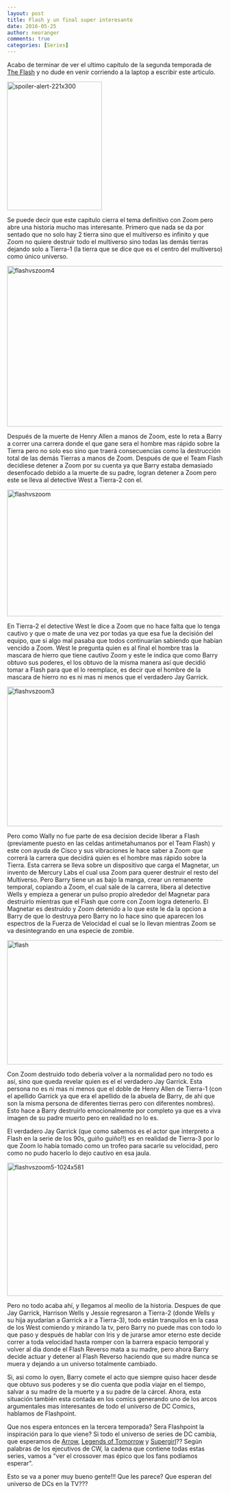 ```yaml
---
layout: post
title: Flash y un final super interesante
date: 2016-05-25
author: neoranger
comments: true
categories: [Series]
---
```

Acabo de terminar de ver el ultimo capitulo de la segunda temporada de <a href="http://www.imdb.com/title/tt3107288/?ref_=nv_sr_1">The Flash</a> y no dude en venir corriendo a la laptop a escribir este articulo.

<img class=" size-full wp-image-2820 aligncenter" src="https://blogneositelinux.files.wordpress.com/2016/10/spoiler-alert-221x300.jpg" alt="spoiler-alert-221x300" width="221" height="300" />

Se puede decir que este capitulo cierra el tema definitivo con Zoom pero abre una historia mucho mas interesante. Primero que nada se da por sentado que no solo hay 2 tierra sino que el multiverso es infinito y que Zoom no quiere destruir todo el multiverso sino todas las demás tierras dejando solo a Tierra-1 (la tierra que se dice que es el centro del multiverso) como único universo.

<img class=" size-full wp-image-2463 aligncenter" src="https://blogneositelinux.files.wordpress.com/2016/10/flashvszoom4.jpg" alt="flashvszoom4" width="675" height="375" />

Después de la muerte de Henry Allen a manos de Zoom, este lo reta a Barry a correr una carrera donde el que gane sera el hombre mas rápido sobre la Tierra pero no solo eso sino que traerá consecuencias como la destrucción total de las demás Tierras a manos de Zoom. Después de que el Team Flash decidiese detener a Zoom por su cuenta ya que Barry estaba demasiado desenfocado debido a la muerte de su padre, logran detener a Zoom pero este se lleva al detective West a Tierra-2 con el.

<img class="  wp-image-2453 aligncenter" src="https://blogneositelinux.files.wordpress.com/2016/10/flashvszoom.jpg" alt="flashvszoom" width="526" height="296" />

En Tierra-2 el detective West le dice a Zoom que no hace falta que lo tenga cautivo y que o mate de una vez por todas ya que esa fue la decisión del equipo, que si algo mal pasaba que todos continuarían sabiendo que habían vencido a Zoom.
West le pregunta quien es al final el hombre tras la mascara de hierro que tiene cautivo Zoom y este le indica que como Barry obtuvo sus poderes, el los obtuvo de la misma manera así que decidió tomar a Flash para que el lo reemplace, es decir que el hombre de la mascara de hierro no es ni mas ni menos que el verdadero Jay Garrick.

<img class="  wp-image-2460 aligncenter" src="https://blogneositelinux.files.wordpress.com/2016/10/flashvszoom3.jpg" alt="flashvszoom3" width="571" height="326" />

Pero como Wally no fue parte de esa decision decide liberar a Flash (previamente puesto en las celdas antimetahumanos por el Team Flash) y este con ayuda de Cisco y sus vibraciones le hace saber a Zoom que correrá la carrera que decidirá quien es el hombre mas rápido sobre la Tierra. Esta carrera se lleva sobre un dispositivo que carga el Magnetar, un invento de Mercury Labs el cual usa Zoom para querer destruir el resto del Multiverso.
Pero Barry tiene un as bajo la manga, crear un remanente temporal, copiando a Zoom, el cual sale de la carrera, libera al detective Wells y empieza a generar un pulso propio alrededor del Magnetar para destruirlo mientras que el Flash que corre con Zoom logra detenerlo.
El Magnetar es destruido y Zoom detenido a lo que este le da la opcion a Barry de que lo destruya pero Barry no lo hace sino que aparecen los espectros de la Fuerza de Velocidad el cual se lo llevan mientras Zoom se va desintegrando en una especie de zombie.

<img class="  wp-image-2448 aligncenter" src="https://blogneositelinux.files.wordpress.com/2016/10/flash.jpg" alt="flash" width="554" height="290" />

Con Zoom destruido todo debería volver a la normalidad pero no todo es así, sino que queda revelar quien es el el verdadero Jay Garrick. Esta persona no es ni mas ni menos que el doble de Henry Allen de Tierra-1 (con el apellido Garrick ya que era el apellido de la abuela de Barry, de ahi que son la misma persona de diferentes tierras pero con diferentes nombres).
Esto hace a Barry destruirlo emocionalmente por completo ya que es a viva imagen de su padre muerto pero en realidad no lo es.

El verdadero Jay Garrick (que como sabemos es el actor que interpreto a Flash en la serie de los 90s, guiño guiño!!) es en realidad de Tierra-3 por lo que Zoom lo había tomado como un trofeo para sacarle su velocidad, pero como no pudo hacerlo lo dejo cautivo en esa jaula.

<img class="  wp-image-2467 aligncenter" src="https://blogneositelinux.files.wordpress.com/2016/10/flashvszoom5-1024x581.jpg" alt="flashvszoom5-1024x581" width="548" height="311" />

Pero no todo acaba ahí, y llegamos al meollo de la historia. Despues de que Jay Garrick, Harrison Wells y Jessie regresaron a Tierra-2 (donde Wells y su hija ayudarían a Garrick a ir a Tierra-3), todo están tranquilos en la casa de los West comiendo y mirando la tv, pero Barry no puede mas con todo lo que paso y después de hablar con Iris y de jurarse amor eterno este decide correr a toda velocidad hasta romper con la barrera espacio temporal y volver al dia donde el Flash Reverso mata a su madre, pero ahora Barry decide actuar y detener al Flash Reverso haciendo que su madre nunca se muera y dejando a un universo totalmente cambiado.

Si, asi como lo oyen, Barry comete el acto que siempre quiso hacer desde que obtuvo sus poderes y se dio cuenta que podía viajar en el tiempo, salvar a su madre de la muerte y a su padre de la cárcel.
Ahora, esta situación también esta contada en los comics generando uno de los arcos argumentales mas interesantes de todo el universo de DC Comics, hablamos de Flashpoint.

Que nos espera entonces en la tercera temporada? Sera Flashpoint la inspiración para lo que viene? Si todo el universo de series de DC cambia, que esperamos de <a href="http://www.imdb.com/title/tt2193021/?ref_=nv_sr_1">Arrow</a>, <a href="http://www.imdb.com/title/tt4532368/?ref_=nv_sr_1">Legends of Tomorrow</a> y <a href="http://www.imdb.com/title/tt4016454/?ref_=nv_sr_1">Supergirl</a>??
Según palabras de los ejecutivos de CW, la cadena que contiene todas estas series, vamos a "ver el crossover mas épico que los fans podíamos esperar".

Esto se va a poner muy bueno gente!!! Que les parece? Que esperan del universo de DCs en la TV???
